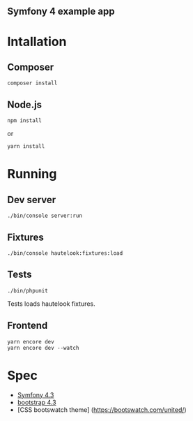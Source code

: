 Symfony 4 example app
----

# Intallation

## Composer

    composer install

## Node.js

    npm install

or

    yarn install

# Running

## Dev server

    ./bin/console server:run

## Fixtures

    ./bin/console hautelook:fixtures:load


## Tests

    ./bin/phpunit

Tests loads hautelook fixtures.

## Frontend

    yarn encore dev
    yarn encore dev --watch

# Spec

* [Symfony 4.3](https://symfony.com/releases)
* [bootstrap 4.3](https://getbootstrap.com/)
* [CSS bootswatch theme] (https://bootswatch.com/united/)
